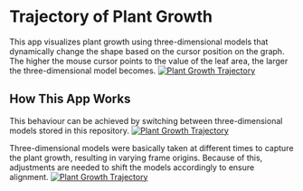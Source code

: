 # Trajectory of Plant Growth

This app visualizes plant growth using three-dimensional models that dynamically change the shape based on the cursor position on the graph. The higher the mouse cursor points to the value of the leaf area, the larger the three-dimensional model becomes.
[![Plant Growth Trajectory](https://img.youtube.com/vi/3VMjN8_CZ1s/0.jpg)](https://www.youtube.com/watch?v=3VMjN8_CZ1s)

## How This App Works

This behaviour can be achieved by switching between three-dimensional models stored in this repository.
[![Plant Growth Trajectory](https://img.youtube.com/vi/TkWRMIl-W7w/0.jpg)](https://www.youtube.com/watch?v=TkWRMIl-W7w)

Three-dimensional models were basically taken at different times to capture the plant growth, resulting in varying frame origins. Because of this, adjustments are needed to shift the models accordingly to ensure alignment.
[![Plant Growth Trajectory](https://img.youtube.com/vi/b7BMNfoHqaA/0.jpg)](https://www.youtube.com/watch?v=b7BMNfoHqaA)
